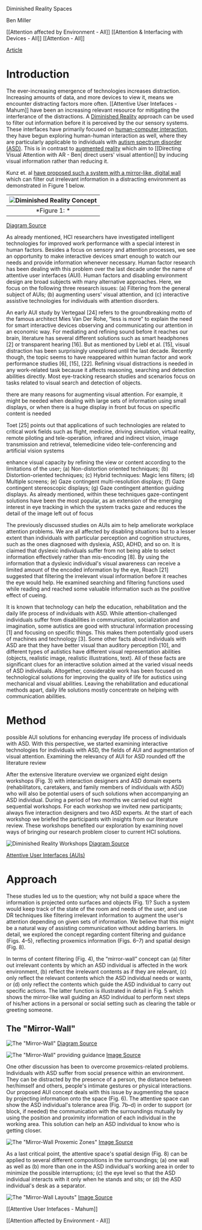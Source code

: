 Diminished Reality Spaces

Ben Miller

[[Attention affected by Environment - All]]
[[Attention & Interfacing with Devices - All]]
[[Attention - All]]

[Article](https://ieeexplore.ieee.org/abstract/document/7344759?casa_token=NVceMcG0x4IAAAAA:ESE3lc-tiTvd9WzoZzYtHxGrCpW7RPPQoX4LHKfwiD_wB2JXtv32a8R6QLjsP4I1oMj8fgWi8g)

# Introduction

The ever-increasing emergence of technologies increases distraction. Increasing amounts of data, and more devices to view it, means we encounter distracting factors more often. [[Attentive User Intefaces - Mahum]] have been an increasing relevant resource for mitigating the interferance of the distractions. A [Diminished Reality](https://www.marxentlabs.com/diminished-reality-ken-moser-explains-marxent/) approach can be used to filter out information before it is perceived by the our sensory systems. These interfaces have primarily focused on [human-computer interaction](https://www.interaction-design.org/literature/topics/human-computer-interaction), they have begun exploring human-human interaction as well, where they are particularly applicable to individuals with [autism spectrum disorder (ASD)](https://www.cdc.gov/ncbddd/autism/facts.html). This is in contrast to [augmented reality](https://www.fi.edu/what-is-augmented-reality) which aim to [[Directing Visual Attention with AR - Ben| direct users' visual attention]] by inducing visual information rather than reducing it. 

Kunz et. al [have proposed such a system with a mirror-like, digital wall](https://ieeexplore-ieee-org.ezproxy.library.uvic.ca/document/7344759) which can filter out irrelevant information in a distracting environment as demonstrated in Figure 1 below.


| ![Diminished Reality Concept](Images/Diminished_Reality.png) |
|:--:|
| *Figure 1: * |


[Diagram Source](https://ieeexplore-ieee-org.ezproxy.library.uvic.ca/document/7344759)



As already mentioned, HCI researchers have investigated intelligent technologies for improved work performance with a special interest in human factors. Besides a focus on sensory and attention processes, we see an opportunity to make interactive devices smart enough to watch our needs and provide information whenever necessary. Human factor research has been dealing with this problem over the last decade under the name of attentive user interfaces (AUI). Human factors and disabling environment design are broad subjects with many alternative approaches. Here, we focus on the following three research issues: (a) Filtering from the general subject of AUIs; (b) augmenting users' visual attention, and (c) interactive assistive technologies for individuals with attention disorders.

An early AUI study by Vertegaal [24] refers to the groundbreaking motto of the famous architect Mies Van Der Rohe, “less is more” to explain the need for smart interactive devices observing and communicating our attention in an economic way. For mediating and refining sound before it reaches our brain, literature has several different solutions such as smart headphones [2] or transparent hearing [16]. But as mentioned by Liebl et al. [15], visual distraction has been surprisingly unexplored until the last decade. Recently though, the topic seems to have reappeared within human factor and work performance studies [6], [15], [22]. Refining visual distractions is needed in any work-related task because it affects reasoning, searching and detection abilities directly. Most eye-tracking research studies and scenarios focus on tasks related to visual search and detection of objects.

there are many reasons for augmenting visual attention. For example, it might be needed when dealing with large sets of information using small displays, or when there is a huge display in front but focus on specific content is needed

Toet [25] points out that applications of such technologies are related to critical work fields such as flight, medicine, driving simulation, virtual reality, remote piloting and tele-operation, infrared and indirect vision, image transmission and retrieval, telemedicine video tele-conferencing and artificial vision systems

enhance visual capacity by refining the view or content according to the limitations of the user; (a) Non-distortion oriented techniques; (b) Distortion-oriented techniques; (c) Hybrid techniques: Magic lens filters; (d) Multiple screens; (e) Gaze contingent multi-resolution displays; (f) Gaze contingent stereoscopic displays; (g) Gaze contingent attention guiding displays. As already mentioned, within these techniques gaze-contingent solutions have been the most popular, as an extension of the emerging interest in eye tracking in which the system tracks gaze and reduces the detail of the image left out of focus

The previously discussed studies on AUIs aim to help ameliorate workplace attention problems. We are all affected by disabling situations but to a lesser extent than individuals with particular perception and cognition structures, such as the ones diagnosed with dyslexia, ASD, ADHD, and so on. It is claimed that dyslexic individuals suffer from not being able to select information effectively rather than mis-encoding [8]. By using the information that a dyslexic individual's visual awareness can receive a limited amount of the encoded information by the eye, Roach [21] suggested that filtering the irrelevant visual information before it reaches the eye would help. He examined searching and filtering functions used while reading and reached some valuable information such as the positive effect of cueing.

It is known that technology can help the education, rehabilitation and the daily life process of individuals with ASD. While attention-challenged individuals suffer from disabilities in communication, socialization and imagination, some autistics are good with structural information processing [1] and focusing on specific things. This makes them potentially good users of machines and technology [3]. Some other facts about individuals with ASD are that they have better visual than auditory perception [10], and different types of autistics have different visual representation abilities (objects, realistic image, realistic illustrations, text). All of these facts are significant clues for an interactive solution aimed at the varied visual needs of ASD individuals. Altogether, considerable work has been focused on technological solutions for improving the quality of life for autistics using mechanical and visual abilities. Leaving the rehabilitation and educational methods apart, daily life solutions mostly concentrate on helping with communication abilities.


# Method

possible AUI solutions for enhancing everyday life process of individuals with ASD. With this perspective, we started examining interactive technologies for individuals with ASD, the fields of AUI and augmentation of visual attention. Examining the relevancy of AUI for ASD rounded off the literature review

After the extensive literature overview we organized eight design workshops (Fig. 3) with interaction designers and ASD domain experts (rehabilitators, caretakers, and family members of individuals with ASD) who will also be potential users of such solutions when accompanying an ASD individual. During a period of two months we carried out eight sequential workshops. For each workshop we invited new participants; always five interaction designers and two ASD experts. At the start of each workshop we briefed the participants with insights from our literature review. These workshops benefited our exploration by examining novel ways of bringing our research problem closer to current HCI solutions.

![Diminished Reality Workshops](Images/Diminished_Reality_Workshops.png)
[Diagram Source](https://ieeexplore-ieee-org.ezproxy.library.uvic.ca/document/7344759)




[Attentive User Interfaces (AUIs)](https://interruptions.net/literature/Vertegaal-CACM03-p30-vertegaal.pdf)


# Approach

These studies led us to the question; why not build a space where the information is projected onto surfaces and objects (Fig. 1)? Such a system would keep track of the state of the room and needs of the user, and use DR techniques like filtering irrelevant information to augment the user's attention depending on given sets of information. We believe that this might be a natural way of assisting communication without adding barriers. In detail, we explored the concept regarding content filtering and guidance (Figs. 4–5), reflecting proxemics information (Figs. 6–7) and spatial design (Fig. 8).




In terms of content filtering (Fig. 4), the “mirror-wall” concept can (a) filter out irrelevant contents by which an ASD individual is affected in the work environment, (b) reflect the irrelevant contents as if they are relevant, (c) only reflect the relevant contents which the ASD individual needs or wants, or (d) only reflect the contents which guide the ASD individual to carry out specific actions. The latter function is illustrated in detail in Fig. 5 which shows the mirror-like wall guiding an ASD individual to perform next steps of his/her actions in a personal or social setting such as clearing the table or greeting someone.

## The "Mirror-Wall"

![The "Mirror-Wall"](Images/Diminished_Reality_Guidance.png)
[Diagram Source](https://ieeexplore-ieee-org.ezproxy.library.uvic.ca/document/7344759)



![The "Mirror-Wall" providing guidance](Images/Diminished_Reality_Wall.png)
[Image Source](https://ieeexplore-ieee-org.ezproxy.library.uvic.ca/document/7344759)


One other discussion has been to overcome proxemics-related problems. Individuals with ASD suffer from social presence within an environment. They can be distracted by the presence of a person, the distance between her/himself and others, people's intimate gestures or physical interactions. Our proposed AUI concept deals with this issue by augmenting the space by projecting information onto the space (Fig. 6). The attentive space can show the ASD individual's tolerance area (Fig. 7b–d) in order to support (or block, if needed) the communication with the surroundings mutually by using the position and proximity information of each individual in the working area. This solution can help an ASD individual to know who is getting closer.

![The "Mirror-Wall Proxemic Zones"](Images/Diminished_Reality_Zones.png)
[Image Source](https://ieeexplore-ieee-org.ezproxy.library.uvic.ca/document/7344759)


As a last critical point, the attentive space's spatial design (Fig. 8) can be applied to several different compositions in the surroundings; (a) one wall as well as (b) more than one in the ASD individual's working area in order to minimize the possible interruptions; (c) the eye level so that the ASD individual interacts with it only when he stands and sits; or (d) the ASD individual's desk as a separator.

![The "Mirror-Wall Layouts"](Images/Diminished_Reality_Rooms.png)
[Image Source](https://ieeexplore-ieee-org.ezproxy.library.uvic.ca/document/7344759)

[[Attentive User Intefaces - Mahum]]

[[Attention affected by Environment - All]]